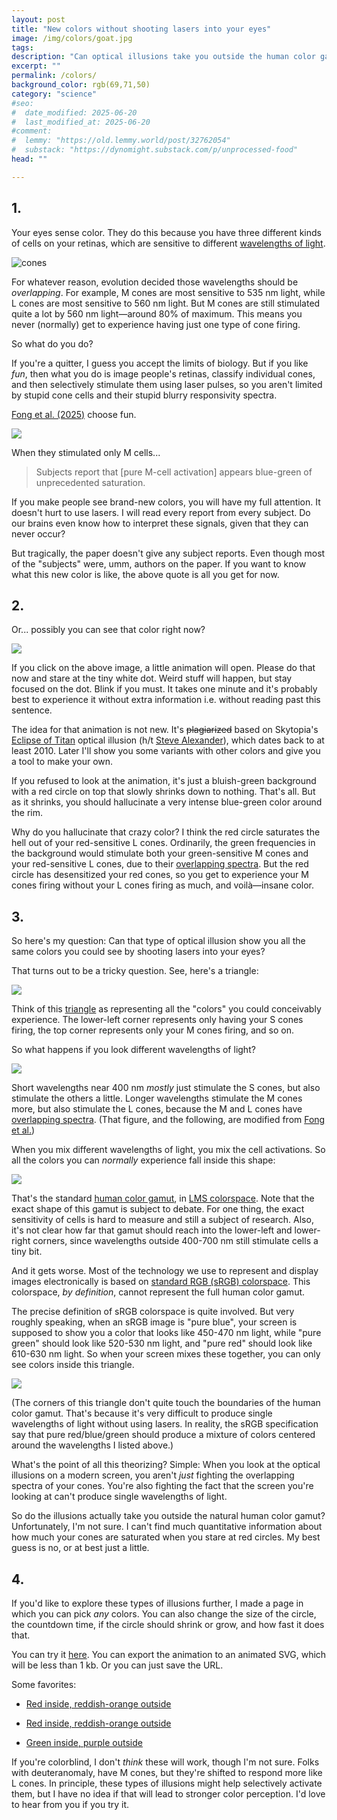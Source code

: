 ```yaml
---
layout: post
title: "New colors without shooting lasers into your eyes"
image: /img/colors/goat.jpg
tags: 
description: "Can optical illusions take you outside the human color gamut?"
excerpt: ""
permalink: /colors/
background_color: rgb(69,71,50)
category: "science"
#seo:
#  date_modified: 2025-06-20
#  last_modified_at: 2025-06-20
#comment:
#  lemmy: "https://old.lemmy.world/post/32762054"
#  substack: "https://dynomight.substack.com/p/unprocessed-food"
head: ""

---
```


## 1.

Your eyes sense color. They do this because you have three different kinds of cells on your retinas, which are sensitive to different [wavelengths of light](https://en.wikipedia.org/wiki/Cone_cell#/media/File:Cone-fundamentals-with-srgb-spectrum.svg).

![cones](/img/colors/cones.svg)

For whatever reason, evolution decided those wavelengths should be *overlapping*. For example, M cones are most sensitive to 535 nm light, while L cones are most sensitive to 560 nm light. But M cones are still stimulated quite a lot by 560 nm light—around 80% of maximum. This means you never (normally) get to experience having just one type of cone firing.

So what do you do?

If you're a quitter, I guess you accept the limits of biology. But if you like *fun*, then what you do is image people's retinas, classify individual cones, and then selectively stimulate them using laser pulses, so you aren't limited by stupid cone cells and their stupid blurry responsivity spectra.

[Fong et al. (2025)](https://doi.org/10.1126/sciadv.adu1052) choose fun.

[![](/img/colors/lasers.png)](/img/colors/lasers.pdf)

When they stimulated only M cells...

> Subjects report that [pure M-cell activation] appears blue-green of unprecedented saturation.

If you make people see brand-new colors, you will have my full attention. It doesn't hurt to use lasers. I will read every report from every subject. Do our brains even know how to interpret these signals, given that they can never occur?

But tragically, the paper doesn't give any subject reports. Even though most of the "subjects" were, umm, authors on the paper. If you want to know what this new color is like, the above quote is all you get for now.

## 2.

Or... possibly you can see that color right now?

<a href="/img/colors/eclipse-(255,0,0)-(0,170,85)-700px-15s-70s-shrink.svg">
  <img src="/img/colors/eclipse-(255,0,0)-(0,170,85)-700px-no-animation.svg" style="max-width:min(100%,400px)">
</a>

If you click on the above image, a little animation will open. Please do that now and stare at the tiny white dot. Weird stuff will happen, but stay focused on the dot. Blink if you must. It takes one minute and it's probably best to experience it without extra information i.e. without reading past this sentence.

The idea for that animation is not new. It's ~~plagiarized~~ based on Skytopia's [Eclipse of Titan](https://www.skytopia.com/project/illusion/ipage-et.html) optical illusion (h/t [Steve Alexander](https://blog.ikiz.tech/)), which dates back to at least 2010. Later I'll show you some variants with other colors and give you a tool to make your own.

If you refused to look at the animation, it's just a bluish-green background with a red circle on top that slowly shrinks down to nothing. That's all. But as it shrinks, you should hallucinate a very intense blue-green color around the rim.

Why do you hallucinate that crazy color? I think the red circle saturates the hell out of your red-sensitive L cones. Ordinarily, the green frequencies in the background would stimulate both your green-sensitive M cones and your red-sensitive L cones, due to their [overlapping spectra](#:~:text=overlapping). But the red circle has desensitized your red cones, so you get to experience your M cones firing without your L cones firing as much, and voilà—insane color.

## 3.

So here's my question: Can that type of optical illusion show you all the same colors you could see by shooting lasers into your eyes?

That turns out to be a tricky question. See, here's a triangle:

![](/img/colors/gamut-blank.svg)

Think of this [triangle](https://en.wikipedia.org/wiki/Simplex) as representing all the "colors" you could conceivably experience. The lower-left corner represents only having your S cones firing, the top corner represents only your M cones firing, and so on.

So what happens if you look different wavelengths of light?

![](/img/colors/gamut-colors.svg)

Short wavelengths near 400 nm *mostly* just stimulate the S cones, but also stimulate the others a little. Longer wavelengths stimulate the M cones more, but also stimulate the L cones, because the M and L cones have [overlapping spectra](#:~:text=overlapping). (That figure, and the following, are modified from [Fong et al.](https://doi.org/10.1126/sciadv.adu1052))

When you mix different wavelengths of light, you mix the cell activations. So all the colors you can *normally* experience fall inside this shape:

![](/img/colors/gamut-gamut.svg)

That's the standard [human color gamut](https://en.wikipedia.org/wiki/Gamut), in [LMS colorspace](https://en.wikipedia.org/wiki/LMS_color_space). Note that the exact shape of this gamut is subject to debate. For one thing, the exact sensitivity of cells is hard to measure and still a subject of research. Also, it's not clear how far that gamut should reach into the lower-left and lower-right corners, since wavelengths outside 400-700 nm still stimulate cells a tiny bit.

And it gets worse. Most of the technology we use to represent and display images electronically is based on [standard RGB (sRGB) colorspace](https://en.wikipedia.org/wiki/SRGB). This colorspace, *by definition*, cannot represent the full human color gamut.

The precise definition of sRGB colorspace is quite involved. But very roughly speaking, when an sRGB image is "pure blue", your screen is supposed to show you a color that looks like 450-470 nm light, while "pure green" should look like 520-530 nm light, and "pure red" should look like 610-630 nm light. So when your screen mixes these together, you can only see colors inside this triangle.

![](/img/colors/gamut-sRGB02.svg)

(The corners of this triangle don't quite touch the boundaries of the human color gamut. That's because it's very difficult to produce single wavelengths of light without using lasers. In reality, the sRGB specification say that pure red/blue/green should produce a mixture of colors centered around the wavelengths I listed above.)

What's the point of all this theorizing? Simple: When you look at the optical illusions on a modern screen, you aren't *just* fighting the overlapping spectra of your cones. You're also fighting the fact that the screen you're looking at can't produce single wavelengths of light.

So do the illusions actually take you outside the natural human color gamut? Unfortunately, I'm not sure. I can't find much quantitative information about how much your cones are saturated when you stare at red circles. My best guess is no, or at best just a little.

## 4.

If you'd like to explore these types of illusions further, I made a page in which you can pick *any* colors. You can also change the size of the circle, the countdown time, if the circle should shrink or grow, and how fast it does that.

You can try it [here](https://dynomight.net/img/colors/generate.html). You can export the animation to an animated SVG, which will be less than 1 kb. Or you can just save the URL.

Some favorites:

* [Red inside, reddish-orange outside](/img/colors/generate.html?inside=ff0000&outside=b06400)

* [Red inside, reddish-orange outside](/img/colors/generate.html?inside=ff0000&outside=00ff00)

* [Green inside, purple outside](/img/colors/generate.html?inside=00ff00&outside=ff00ff)

If you're colorblind, I don't *think* these will work, though I'm not sure. Folks with deuteranomaly, have M cones, but they're shifted to respond more like L cones. In principle, these types of illusions might help selectively activate them, but I have no idea if that will lead to stronger color perception. I'd love to hear from you if you try it.